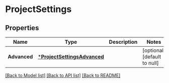 # ProjectSettings

## Properties
Name | Type | Description | Notes
------------ | ------------- | ------------- | -------------
**Advanced** | [***ProjectSettingsAdvanced**](project_settings_advanced.md) |  | [optional] [default to null]

[[Back to Model list]](../README.md#documentation-for-models) [[Back to API list]](../README.md#documentation-for-api-endpoints) [[Back to README]](../README.md)

